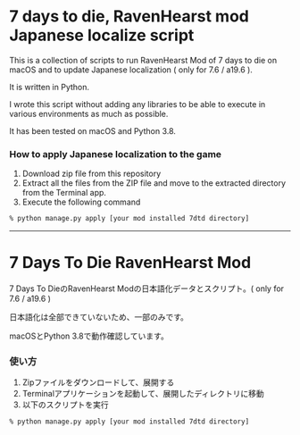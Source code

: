 # 7 days to die, RavenHearst mod Japanese localize script

This is a collection of scripts to run RavenHearst Mod of 7 days to die on macOS and to update Japanese localization ( only for 7.6 / a19.6 ).

It is written in Python.

I wrote this script without adding any libraries to be able to execute in various environments as much as possible.

It has been tested on macOS and Python 3.8.

### How to apply Japanese localization to the game

1. Download zip file from this repository
2. Extract all the files from the ZIP file and move to the extracted directory from the Terminal app.
3. Execute the following command

```bash
% python manage.py apply [your mod installed 7dtd directory]
```


----
# 7 Days To Die RavenHearst Mod

7 Days To DieのRavenHearst Modの日本語化データとスクリプト。( only for 7.6 / a19.6 )

日本語化は全部できていないため、一部のみです。

macOSとPython 3.8で動作確認しています。

### 使い方

1. Zipファイルをダウンロードして、展開する
2. Terminalアプリケーションを起動して、展開したディレクトリに移動
3. 以下のスクリプトを実行

```bash
% python manage.py apply [your mod installed 7dtd directory]
```
